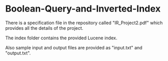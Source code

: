 # Boolean-Query-and-Inverted-Index

There is a specification file in the repository called "IR_Project2.pdf" which provides all the details of the project.

The index folder contains the provided Lucene index.

Also sample input and output files are provided as "input.txt" and 
"output.txt".